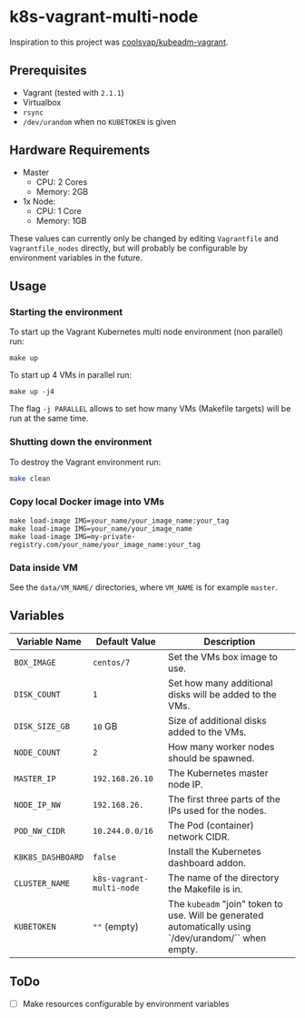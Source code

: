 # k8s-vagrant-multi-node
Inspiration to this project was [coolsvap/kubeadm-vagrant](https://github.com/coolsvap/kubeadm-vagrant).

## Prerequisites
* Vagrant (tested with `2.1.1`)
* Virtualbox
* `rsync`
* `/dev/urandom` when no `KUBETOKEN` is given

## Hardware Requirements
* Master
    * CPU: 2 Cores
    * Memory: 2GB
* 1x Node:
    * CPU: 1 Core
    * Memory: 1GB

These values can currently only be changed by editing `Vagrantfile` and `Vagrantfile_nodes` directly,
but will probably be configurable by environment variables in the future.

## Usage
### Starting the environment
To start up the Vagrant Kubernetes multi node environment (non parallel) run:
```
make up
```
To start up 4 VMs in parallel run:
```
make up -j4
```
The flag `-j PARALLEL` allows to set how many VMs (Makefile targets) will be run at the same time.

### Shutting down the environment
To destroy the Vagrant environment run:
```bash
make clean
```

### Copy local Docker image into VMs
```
make load-image IMG=your_name/your_image_name:your_tag
make load-image IMG=your_name/your_image_name
make load-image IMG=my-private-registry.com/your_name/your_image_name:your_tag
```

### Data inside VM
See the `data/VM_NAME/` directories, where `VM_NAME` is for example `master`.

## Variables
| Variable Name     | Default Value            | Description                                                                                           |
| ----------------- | ------------------------ | ----------------------------------------------------------------------------------------------------- |
| `BOX_IMAGE`       | `centos/7`               | Set the VMs box image to use.                                                                         |
| `DISK_COUNT`      | `1`                      | Set how many additional disks will be added to the VMs.                                               |
| `DISK_SIZE_GB`    | `10` GB                  | Size of additional disks added to the VMs.                                                            |
| `NODE_COUNT`      | `2`                      | How many worker nodes should be spawned.                                                              |
| `MASTER_IP`       | `192.168.26.10`          | The Kubernetes master node IP.                                                                        |
| `NODE_IP_NW`      | `192.168.26.`            | The first three parts of the IPs used for the nodes.                                                  |
| `POD_NW_CIDR`     | `10.244.0.0/16`          | The Pod (container) network CIDR.                                                                     |
| `K8K8S_DASHBOARD` | `false`                  | Install the Kubernetes dashboard addon.                                                               |
| `CLUSTER_NAME`    | `k8s-vagrant-multi-node` | The name of the directory the Makefile is in.                                                         |
| `KUBETOKEN`       | `""` (empty)             | The `kubeadm` "join" token to use. Will be generated automatically using `/dev/urandom/`` when empty. |

## ToDo
- [ ] Make resources configurable by environment variables
